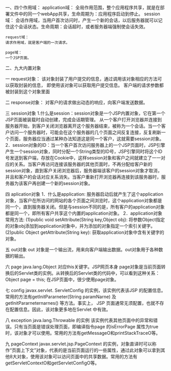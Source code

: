 一、四个作用域：
    application域：
    全局作用范围，整个应用程序共享，就是在部署文件中的同一个webApp共享，生命周期为：应用程序启动到停止。
    session域：
    会话作用域，当用户首次访问时，产生一个新的会话，以后服务器就可以记住这个会话状态。生命周期：会话超时，或者服务器端强制使会话失效。
     
    request域：
    请求作用域，就是客户端的一次请求。
     
    page域：
    一个JSP页面。

二、九大内置对象

一  request对象：
该对象封装了用户提交的信息，通过调用该对象相应的方法可以获取封装的信息， 即使用该对象可以获取用户提交信息。 客户端的请求参数都被封装到这个对象里面


二  response对象：
对客户的请求做出动态的响应，向客户端发送数据。


三  session对象
1.什么是session：session对象是一个JSP内置对象，它在第一个JSP页面被装载时自动创建，完成会话期管理。 
从一个客户打开浏览器并连接到服务器开始，到客户关闭浏览器离开这个服务器结束，被称为一个会话。当一个客户访问一个服务器时，可能会在这个服务器的几个页面之间反复连接，反复刷新一个页面，服务器应当通过某种办法知道这是同一个客户，这就需要session对象。
2．session对象的ID：当一个客户首次访问服务器上的一个JSP页面时，JSP引擎产生一个session对象，同时分配一个String类型的ID号，JSP引擎同时将这个ID号发送到客户端，存放在Cookie中，这样session对象和客户之间就建立了一一对应的关系。当客户再访问连接该服务器的其他页面时，不再分配给客户新的session对象，直到客户关闭浏览器后，服务器端该客户的session对象才取消，并且和客户的会话对应关系消失。当客户重新打开浏览器再连接到该服务器时，服务器为该客户再创建一个新的session对象。


四  aplication对象
1．什么是application: 
服务器启动后就产生了这个application对象，当客户在所访问的网站的各个页面之间浏览时，这个application对象都是同一个，直到服务器关闭。但是与session不同的是，所有客户的application对象都是同一个，即所有客户共享这个内置的application对象。
2．application对象常用方法: 
(1)public void setAttribute(String key,Object obj): 将参数Object指定的对象obj添加到application对象中，并为添加的对象指定一个索引关键字。
(2)public Object getAttribute(String key): 获取application对象中含有关键字的对象。


五 out对象
    out 对象是一个输出流，用来向客户端输出数据。out对象用于各种数据的输出。


六  page java.lang.Object
对应this关键字。JSP网页本身 
page对象是当前页面转换后的Servlet类的实例。从转换后的Servlet类的代码中，可以看到这种关系： 
Object page = this; 
在JSP页面中，很少使用page对象。


七  config
javax.servlet. ServletConfig 的实例，该实例代表该JSP 的配置信息。常用的方法有getInitPararneter(String paramNarne) 及getInitPararneternarnes() 等方法。事实上， JSP 页面通常无须配置，也就不存在配置信息。因此，该对象更多地在Servlet 中有效。


八  exception java.lang.Throwable 的实例
该实例代表其他页面中的异常和错误。只有当页面是错误处理页面，即编译指令page 的isErrorPage 属性为true 时，该对象才可以使用。常用的方法有getMessageO和printStackTraceO等。


九  pageContext
javax.servlet.jsp.PageContext 的实例，对象直译时可以称作“页面上下文”对象，代表的是当前页面运行的一些属性，通过此对象可以拿到其他8大对象，使用该对象可以访问页面中的共享数据。常用的方法有getServletContextO和getServletConfigO等。